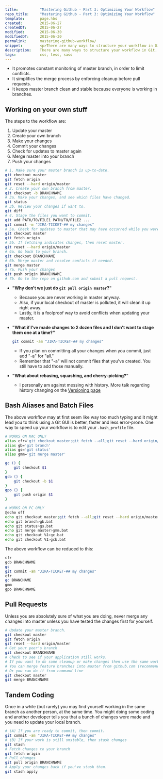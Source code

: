 ```yaml
---
title:      	"Mastering Github - Part 3: Optimizing Your Workflow"
repo_title:     "Mastering Github - Part 3: Optimizing Your Workflow"
template:       page.hbs
created:       	2015-06-27
createdDT:     	2015-06-27
modified:		2015-06-30
modifiedDT:     2015-06-30
permalink:  	mastering-github-workflow/
snippet:        <p>There are many ways to structure your workflow in Git. I recommend the following process, which uses feature branches and 3-way merges.</p>
description:	There are many ways to structure your workflow in Git. I recommend the following process, which uses feature branches and 3-way merges.
tags:       	css, less, sass
---
```


* It promotes constant monitoring of master branch, in order to limit conflicts.
* It simplifies the merge process by enforcing cleanup before pull requests.
* It keeps master branch clean and stable because everyone is working in branches.

## Working on your own stuff

The steps to the workflow are:

1. Update your master
2. Create your own branch
3. Make your changes
4. Commit your changes
5. Check for updates to master again
6. Merge master into your branch
7. Push your changes

```bash
# 1. Make sure your master branch is up-to-date.
git checkout master
git fetch origin
git reset --hard origin/master
# 2. Create your own branch from master.
git checkout -b BRANCHNAME
# 3a. Make your changes, and see which files have changed.
git status
# 3b. Review your changes if want to.
git diff
# 4. Stage the files you want to commit.
git add PATH/TO/FILE1 PATH/TO/FILE2 ...
git commit -m "JIRA-TICKET-## my changes"
# 5a. Check for updates to master that may have occurred while you were working.
git checkout master
git fetch origin
# 5b. If fetching indicates changes, then reset master.
git reset --hard origin/master
# 6a. Go back to your branch.
git checkout BRANCHNAME
# 6b. Merge master and resolve conficts if needed.
git merge master
# 7a. Push your changes
git push origin BRANCHNAME
# 7b. Go to the repo on github.com and submit a pull request.
```

* **"Why don't we just do ```git pull origin master```?"**
  * Because you are never working in master anyway. 
  * Also, if your local checkout of master is polluted, it will clean it up right away. 
  * Lastly, it is a foolproof way to avoid conflicts when updating your master. 
  
* **"What if I've made changes to 2 dozen files and I don't want to stage them one at a time?"**

  ```bash
  git commit -am "JIRA-TICKET-## my changes"
  ```
  * If you plan on committing all your changes when you commit, just add "-a" for "all."
  * Remember that "-a" will not commit files that you've created. You still have to add those manually.
  
* **"What about rebasing, squashing, and cherry-picking?"**
  * I personally am against messing with history. More talk regarding history changing on the [Versioning page](https://github.com/blinemedical/tech-talks/blob/master/github-demo/versioning.md)
  
 
## Bash Aliases and Batch Files

The above workflow may at first seem like way too much typing and it might lead you to think using a Git GUI is better, faster and less error-prone. One way to speed up your workflow is to edit your ```.bash_profile``` file.

```bash
# WORKS ON MAC ONLY
alias cfr='git checkout master;git fetch --all;git reset --hard origin/master'
alias gb='git branch'
alias gs='git status'
alias gmm='git merge master'

gc () {
	git checkout $1
}
gcb () {
    git checkout -b $1
}
gpo () {
    git push origin $1
}
```

```bash
# WORKS ON PC ONLY
@echo off
echo git checkout master;git fetch --all;git reset --hard origin/master >cfr.bat
echo git branch>gb.bat
echo git status>gs.bat
echo git merge master>gmm.bat
echo git checkout %1>gc.bat
echo git checkout %1>gcb.bat 
```

The above workflow can be reduced to this:

```bash
cfr
gcb BRANCHNAME
gs
git commit -am "JIRA-TICKET-## my changes"
cfr
gc BRANCHAME
gmm
gpo BRANCHNAME
```

## Pull Requests

Unless you are absolutely sure of what you are doing, never merge any changes into master unless you have tested the changes first for yourself.

```bash
# Update your master branch.
git checkout master
git fetch origin
git reset --hard origin/master
# Get your peer's branch
git checkout BRANCHNAME
# Check to see if your application still works.
# If you want to do some cleanup or make changes then use the same workflow as above
# You can merge feature branches into master from github.com (recommended)
# Or you can do it from command line
git checkout master
git merge BRANCHNAME
```

## Tandem Coding

Once in a while (but rarely) you may find yourself working in the same branch as another person, at the same time. You might doing some coding and another developer tells you that a bunch of changes were made and you need to update your local branch.

```bash
# (A) If you are ready to commit, then commit.
git commit -am "JIRA-TICKET-## my changes"
# (B) If your work is still unstable, then stash changes
git stash
# Fetch changes to your branch
git fetch origin
# Pull changes
git pull origin BRANCHNAME
# Apply your changes back if you've stash them.
git stash apply
```










